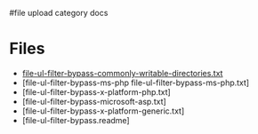 #file upload category docs

# Files #

  * [file-ul-filter-bypass-commonly-writable-directories.txt](CommonlyWritableDirs.md)
  * [file-ul-filter-bypass-ms-php file-ul-filter-bypass-ms-php.txt]
  * [file-ul-filter-bypass-x-platform-php.txt]
  * [file-ul-filter-bypass-microsoft-asp.txt]
  * [file-ul-filter-bypass-x-platform-generic.txt]
  * [file-ul-filter-bypass.readme]